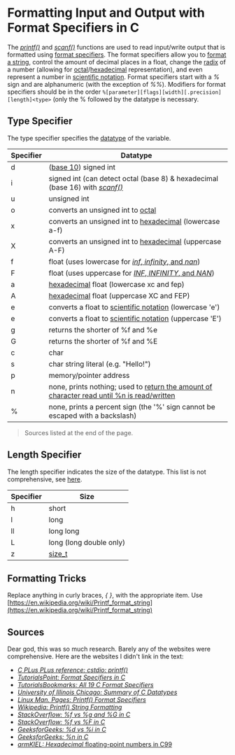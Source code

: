# Formatting Input and Output with Format Specifiers in C
The [_printf()_](https://www.tutorialspoint.com/c_standard_library/c_function_printf.htm) and [_scanf()_](https://www.tutorialspoint.com/c_standard_library/c_function_scanf.htm)
functions are used to read input/write output that is formatted using [format specifiers](https://tutorialsbookmarks.com/format-specifiers-in-c/). The format specifiers
allow you to [format a string](https://www.cprogramming.com/tutorial/printf-format-strings.html), control the amount of decimal places in a float, change the [radix](https://en.wikipedia.org/wiki/Radix) of a number (allowing for [octal](https://www.tutorialspoint.com/octal-number-system)/[hexadecimal](https://www.tutorialspoint.com/hexadecimal-number-system) representation), and even represent a number in [scientific notation](https://www.merriam-webster.com/dictionary/scientific%20notation). Format specifiers start with a _%_ sign and are alphanumeric (with the exception of _%%_). Modifiers for format
specifiers should be in the order `%[parameter][flags][width][.precision][length]<type>` (only the % followed by the datatype is necessary.

## Type Specifier
The type specifier specifies the [datatype](https://www.geeksforgeeks.org/data-types-in-c/) of the variable.

| Specifier | Datatype |
| -------- | --------- |
| d  | ([base 10](https://www.thoughtco.com/definition-of-base-10-2312365)) signed int |
| i | signed int (can detect octal (base 8) & hexadecimal (base 16) with [_scanf()_](https://www.tutorialspoint.com/c_standard_library/c_function_scanf.htm) |
| u | unsigned int |
| o | converts an unsigned int to [octal](https://www.tutorialspoint.com/octal-number-system) |
| x | converts an unsigned int to [hexadecimal](https://www.tutorialspoint.com/hexadecimal-number-system) (lowercase a-f) |
| X | converts an unsigned int to [hexadecimal](https://www.tutorialspoint.com/hexadecimal-number-system) (uppercase A-F) |
| f | float (uses lowercase for [_inf_, _infinity_, and _nan_](https://www.gnu.org/software/libc/manual/html_node/Infinity-and-NaN.html)) | 
| F | float (uses uppercase for [_INF_, _INFINITY_, and _NAN_](https://www.gnu.org/software/libc/manual/html_node/Infinity-and-NaN.html)) | 
| a | [hexadecimal](https://www.tutorialspoint.com/hexadecimal-number-system) float (lowercase xc and fep) |
| A | [hexadecimal](https://www.tutorialspoint.com/hexadecimal-number-system) float (uppercase XC and FEP) |
| e | converts a float to [scientific notation](https://www.merriam-webster.com/dictionary/scientific%20notation) (lowercase 'e') |
| e | converts a float to [scientific notation](https://www.merriam-webster.com/dictionary/scientific%20notation)  (uppercase 'E') |
| g | returns the shorter of %f and %e |
| G | returns the shorter of %f and %E |
| c | char | 
| s | char string literal (e.g. "Hello!") | 
| p | memory/pointer address | 
| n | none, prints nothing; used to [return the amount of character read until %n is read/written](https://www.geeksforgeeks.org/n-in-scanf-in-c-with-example/) |
| % | none, prints a percent sign (the '%' sign cannot be escaped with a backslash) |
> Sources listed at the end of the page.

## Length Specifier
The length specifier indicates the size of the datatype. This list is not comprehensive, see [here](https://en.wikipedia.org/wiki/Printf_format_string#Length_field).

| Specifier | Size |
| -------- | ----- |
| h | short |
| l | long |
| ll | long long |
| L | long (long double only) |
| z | [size_t](https://www.geeksforgeeks.org/size_t-data-type-c-language/) |

## Formatting Tricks
Replace anything in curly braces, _{ }_, with the appropriate item.
Use [https://en.wikipedia.org/wiki/Printf_format_string](https://en.wikipedia.org/wiki/Printf_format_string)

## Sources
Dear god, this was so much research. Barely any of the websites were comprehensive. Here are the websites I didn't link in the text:
- [_C PLus PLus reference: cstdio: printf()_](https://www.cplusplus.com/reference/cstdio/printf/)
- [_TutorialsPoint: Format Specifiers in C_](https://www.tutorialspoint.com/format-specifiers-in-c) <br />
- [_TutorialsBookmarks: All 19 C Format Specifiers_](https://tutorialsbookmarks.com/format-specifiers-in-c/) <br />
- [_University of Illinois Chicago: Summary of C Datatypes_](https://www.cs.uic.edu/~jbell/CourseNotes/C_Programming/DataTypesSummary.pdf) <br />
- [_Linux Man. Pages: Printf() Format Specifiers_](https://linux.die.net/man/3/printf) <br />
- [_Wikipedia: Printf() String Formatting_](https://en.wikipedia.org/wiki/Printf_format_string) <br />
- [_StackOverflow: %f vs %g and %G in C_](https://stackoverflow.com/questions/5913102/what-is-the-difference-between-g-and-f-in-c) <br />
- [_StackOverflow: %f vs %F in C_](https://stackoverflow.com/questions/51908513/difference-between-f-and-f-in-printf/51908594) <br />
- [_GeeksforGeeks: %d vs %i in C_](https://www.geeksforgeeks.org/difference-d-format-specifier-c-language/) <br />
- [_GeeksforGeeks: %n in C_](https://www.geeksforgeeks.org/n-in-scanf-in-c-with-example/) <br />
- [_armKIEL: Hexadecimal_ floating-point numbers in C99](https://www.keil.com/support/man/docs/armcc/armcc_chr1359124238525.htm)
